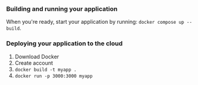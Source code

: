 ### Building and running your application

When you're ready, start your application by running:
`docker compose up --build`.

### Deploying your application to the cloud

1. Download Docker
2. Create account
3. `docker build -t myapp . `
4. `docker run -p 3000:3000 myapp`
